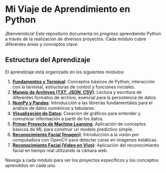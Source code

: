 # Mi Viaje de Aprendimiento en Python

¡Bienvenido/a! Este repositorio documenta mi progreso aprendiendo Python a través de la realización de diversos proyectos. Cada módulo cubre diferentes áreas y conceptos clave.

## Estructura del Aprendizaje

El aprendizaje está organizado en los siguientes módulos:

1.  **[Fundamentos y Terminal](./01-fundamentos-terminal/README.md)**: Conceptos básicos de Python, interacción con la terminal, estructuras de control y funciones iniciales.
2.  **[Manejo de Archivos (TXT, JSON, CSV)](./02-archivos-txt-json-csv/README.md)**: Lectura y escritura de diferentes formatos de archivo, esencial para la persistencia de datos.
3.  **[NumPy y Pandas](./03-numpy-pandas/README.md)**: Introducción a las librerías fundamentales para el análisis de datos numéricos y tabulares.
4.  **[Visualización de Datos](./04-visualizacion/README.md)**: Creación de gráficos para entender y comunicar información a partir de los datos.
5.  **[Primer Proyecto de Machine Learning](./05-1st-ML-project/README.md)**: Aplicación de conceptos básicos de ML para construir un modelo predictivo simple.
6.  **[Reconocimiento Facial (Imagen)](./06-face-recog/README.md)**: Introducción a la visión por computadora con OpenCV para detectar caras en imágenes estáticas.
7.  **[Reconocimiento Facial (Video en Vivo)](./07-face-live/README.md)**: Aplicación del reconocimiento facial en tiempo real utilizando la cámara web.

Navega a cada módulo para ver los proyectos específicos y los conceptos aprendidos en cada uno.